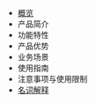 <!-- 请勿添加产品标题，标题行将由系统自动增加，名称将于您申请邮件提供的仓库名称一致 -->

* [概览](/仓库名称/README.md)
* 产品简介   
* 功能特性
* 产品优势
* 业务场景
* 使用指南
* 注意事项与使用限制
* [名词解释](/udnt/_glossary.md)


